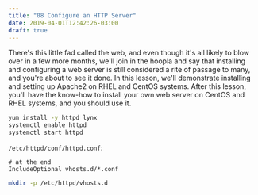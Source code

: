 ```yaml
---
title: "08 Configure an HTTP Server"
date: 2019-04-01T12:42:26-03:00
draft: true
---
```


There's this little fad called the web, and even though it's all likely to blow over in a few more months, we'll join in the hoopla and say that installing and configuring a web server is still considered a rite of passage to many, and you're about to see it done. In this lesson, we'll demonstrate installing and setting up Apache2 on RHEL and CentOS systems. After this lesson, you'll have the know-how to install your own web server on CentOS and RHEL systems, and you should use it.

```bash
yum install -y httpd lynx
systemctl enable httpd
systemctl start httpd
```

`/etc/httpd/conf/httpd.conf`:
```
# at the end
IncludeOptional vhosts.d/*.conf
```

```bash
mkdir -p /etc/httpd/vhosts.d
```
